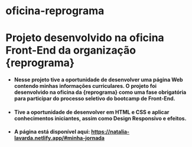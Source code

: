 # oficina-reprograma
# Projeto desenvolvido na **oficina Front-End da organização {reprograma}**
* #### Nesse projeto tive a oportunidade de desenvolver uma página Web contendo minhas informações curriculares. O projeto foi desenvolvido na oficina da {reprograma} como uma fase obrigatória para participar do processo seletivo do bootcamp de Front-End.
* #### Tive a oportunidade de desenvolver em HTML e CSS e aplicar conhecimentos iniciantes, assim como Design Responsivo e efeitos.

* #### A página está disponível aqui: https://natalia-lavarda.netlify.app/#minha-jornada
